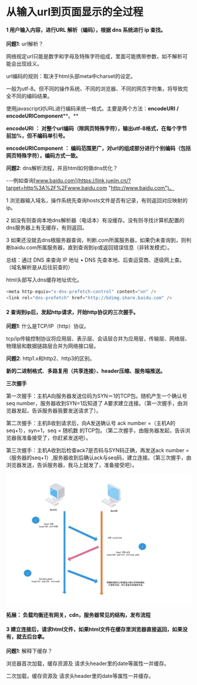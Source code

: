 # 从输入url到页面显示的全过程



#### 1 用户输入内容，进行URL 解析（编码），根据 dns 系统进行 ip 查找。



**问题1**: url解析？

 

网络规定url只能是数字和字母及特殊字符组成，里面可能携带参数，如不解析可能会出现歧义。

url编码的规则：取决于html头部meta中charset的设定。

   一般为utf-8。但不同的操作系统、不同的浏览器、不同的网页字符集，将导致完全不同的编码结果。

   使用javascript对URL进行编码来统一格式。主要是两个方法：**encodeURI** **/** **encodeURIComponent****。**

**encodeURI**  **： 对整个url编码（除网页特殊字符），输出utf-8格式，在每个字节前加%，但不编码单引号。**

**encodeURIComponent**  **： 编码范围更广，对url的组成部分进行个别编码（包括网页特殊字符），编码方式一致。**



**问题2**: dns解析流程，并且html如何做dns优化？   

---例如查询[www.baidu.com](https://link.juejin.cn/?target=http%3A%2F%2Fwww.baidu.com "http://www.baidu.com")。

  1 浏览器输入域名，操作系统先查询hosts文件是否有记录，有则返回对应映射的ip。

  2 如没有则查询本地dns解析器（电话本）有没缓存。没有则寻找计算机配置的dns服务器上有无缓存，有则返回。

  3 如果还没就去dns根服务器查询，判断.com所属服务器，如果仍未查询到，则判断baidu.com所属服务器，直到查询到ip或返回错误信息（非转发模式）。

  总结：通过 DNS 来查询 IP 地址 • DNS 先查本地、后查运营商、逐级网上查。（域名解析是从后往前查的）

html头部写入dns缓存地址优化。

````javascript
<meta http-equiv="x-dns-prefetch-control" content="on" />
<link rel="dns-prefetch" href="http://bdimg.share.baidu.com" />
````



#### **2 查询到ip后，发起http请求，开始http协议的三次握手。**



**问题1**: 什么是TCP/IP（http）协议。

tcp/ip传输控制协议将应用层、表示层、会话层合并为应用层，传输层、网络层、物理层和数据链路层合并为网络接口层。



**问题2**: http1.x和http2、http3的区别。

**新的二进制格式**、**多路复用（共享连接）、header压缩、服务端推送。**

**三次握手**

   第一次握手：主机A向服务器发送位码为SYN＝1的TCP包。随机产生一个确认号seq number，服务器收到SYN=1后知道了 A要求建立连接。（第一次握手，由浏览器发起，告诉服务器我要发送请求了）。

  第二次握手：主机B收到请求后，向A发送确认号 ack number =（主机A的seq+1），syn=1，seq = 随机数 的TCP包。（第二次握手，由服务器发起，告诉浏览器我准备接受了，你赶紧发送吧）。

  第三次握手：主机A收到后检查ack7是否码与SYN码正确，再发送ack number =（服务器的seq+1）,服务器收到后确认ack与seq码，建立连接。（第三次握手，由浏览器发送，告诉服务器，我马上就发了，准备接受吧）。

<img src="../img/三次握手.png" alt="三次握手"  />

**拓展： 负载均衡还有网关，cdn，服务器常见的结构，发布流程**





#### 3 建立连接后，请求html文件，如果html文件在缓存里浏览器直接返回，如果没有，就去后台拿。



 **问题1**: 解释下缓存？

浏览器首次加载，缓存资源及 请求头header里的date等属性一并缓存。

二次加载，缓存资源及 请求头header里的date等属性一并缓存。